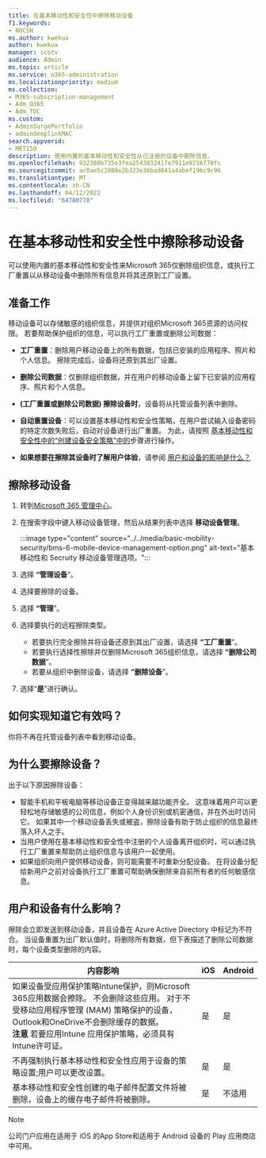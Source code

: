 ```yaml
---
title: 在基本移动性和安全性中擦除移动设备
f1.keywords:
- NOCSH
ms.author: kwekua
author: kwekua
manager: scotv
audience: Admin
ms.topic: article
ms.service: o365-administration
ms.localizationpriority: medium
ms.collection:
- M365-subscription-management
- Adm_O365
- Adm_TOC
ms.custom:
- AdminSurgePortfolio
- admindeeplinkMAC
search.appverid:
- MET150
description: 使用内置的基本移动性和安全性从已注册的设备中删除信息。
ms.openlocfilehash: 932380b735e3fea2543832417e7911e9216f70fc
ms.sourcegitcommit: ac0ae5c2888e2b323e36bad041a4abef196c9c96
ms.translationtype: MT
ms.contentlocale: zh-CN
ms.lasthandoff: 04/12/2022
ms.locfileid: "64780778"
---
```

# <a name="wipe-a-mobile-device-in-basic-mobility-and-security"></a>在基本移动性和安全性中擦除移动设备

可以使用内置的基本移动性和安全性来Microsoft 365仅删除组织信息，或执行工厂重置以从移动设备中删除所有信息并将其还原到工厂设置。

## <a name="before-you-begin"></a>准备工作

移动设备可以存储敏感的组织信息，并提供对组织Microsoft 365资源的访问权限。 若要帮助保护组织的信息，可以执行工厂重置或删除公司数据：

- **工厂重置**：删除用户移动设备上的所有数据，包括已安装的应用程序、照片和个人信息。 擦除完成后，设备将还原到其出厂设置。

- **删除公司数据**：仅删除组织数据，并在用户的移动设备上留下已安装的应用程序、照片和个人信息。

- **(工厂重置或删除公司数据) 擦除设备时**，设备将从托管设备列表中删除。

- **自动重置设备**：可以设置基本移动性和安全性策略，在用户尝试输入设备密码的特定次数失败后，自动对设备进行出厂重置。 为此，请按照 [基本移动性和安全性中的“创建设备安全策略”中的](create-device-security-policies.md)步骤进行操作。

- **如果想要在擦除其设备时了解用户体验**，请参阅 [用户和设备的影响是什么？](#whats-the-user-and-device-impact)

## <a name="wipe-a-mobile-device"></a>擦除移动设备

1. 转到[Microsoft 365 管理中心](../../admin/admin-overview/about-the-admin-center.md)。

2. 在搜索字段中键入移动设备管理，然后从结果列表中选择 **移动设备管理**。

    :::image type="content" source="../../media/basic-mobility-security/bms-6-mobile-device-management-option.png" alt-text="基本移动性和 Secruity 移动设备管理选项。":::

3. 选择 **“管理设备**”。

4. 选择要擦除的设备。

5. 选择 **“管理**”。

6. 选择要执行的远程擦除类型。

    - 若要执行完全擦除并将设备还原到其出厂设置，请选择 **“工厂重置**”。
    - 若要执行选择性擦除并仅删除Microsoft 365组织信息，请选择 **“删除公司数据**”。
    - 若要从组织中删除设备，请选择 **“删除设备**”。

7. 选择“**是**”进行确认。

## <a name="how-do-i-know-it-worked"></a>如何实现知道它有效吗？

你将不再在托管设备列表中看到移动设备。

## <a name="why-would-you-want-to-wipe-a-device"></a>为什么要擦除设备？

出于以下原因擦除设备：

- 智能手机和平板电脑等移动设备正变得越来越功能齐全。 这意味着用户可以更轻松地存储敏感的公司信息，例如个人身份识别或机密通信，并在外出时访问它。 如果其中一个移动设备丢失或被盗，擦除设备有助于防止组织的信息最终落入坏人之手。
- 当用户使用在基本移动性和安全性中注册的个人设备离开组织时，可以通过执行工厂重置来帮助防止组织信息与该用户一起使用。
- 如果组织向用户提供移动设备，则可能需要不时重新分配设备。 在将设备分配给新用户之前对设备执行工厂重置可帮助确保删除来自前所有者的任何敏感信息。

## <a name="whats-the-user-and-device-impact"></a>用户和设备有什么影响？

擦除会立即发送到移动设备，并且设备在 Azure Active Directory 中标记为不符合。 当设备重置为出厂默认值时，将删除所有数据，但下表描述了删除公司数据时，每个设备类型删除的内容。

|内容影响|iOS|Android|
|---|---|---|
|如果设备受应用保护策略Intune保护，则Microsoft 365应用数据会擦除。 不会删除这些应用。 对于不受移动应用程序管理 (MAM) 策略保护的设备，Outlook和OneDrive不会删除缓存的数据。<br/>**注意** 若要应用Intune 应用保护策略，必须具有Intune许可证。|是|是|
|不再强制执行基本移动性和安全性应用于设备的策略设置;用户可以更改设置。|是|是|
|基本移动性和安全性创建的电子邮件配置文件将被删除，设备上的缓存电子邮件将被删除。|是|不适用|

> [!NOTE]
> 公司门户应用在适用于 iOS 的App Store和适用于 Android 设备的 Play 应用商店中可用。
